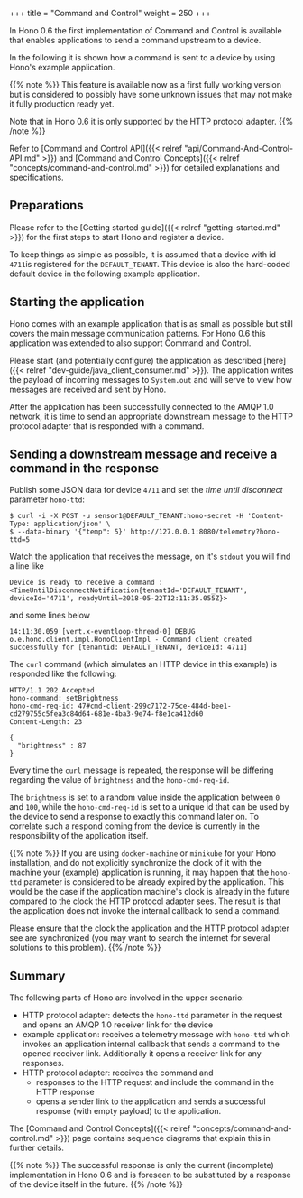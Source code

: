 +++
title = "Command and Control"
weight = 250
+++

In Hono 0.6 the first implementation of Command and Control is available that enables applications to send a command
upstream to a device.

In the following it is shown how a command is sent to a device by using Hono's example application.

<!--more-->


{{% note %}}
This feature is available now as a first fully working version but is considered to possibly have some unknown issues that may not make it
fully production ready yet.

Note that in Hono 0.6 it is only supported by the HTTP protocol adapter.
{{% /note %}}

Refer to [Command and Control API]({{< relref "api/Command-And-Control-API.md" >}}) and [Command and Control Concepts]({{< relref "concepts/command-and-control.md" >}}) for detailed explanations and specifications.

## Preparations

Please refer to the [Getting started guide]({{< relref "getting-started.md" >}}) for the first steps to start Hono and 
register a device.

To keep things as simple as possible, it is assumed that a device with id `4711`is registered for the `DEFAULT_TENANT`.
This device is also the hard-coded default device in the following example application. 

## Starting the application

Hono comes with an example application that is as small as possible but still covers the main message communication patterns.
For Hono 0.6 this application was extended to also support Command and Control.

Please start (and potentially configure) the application as described [here]({{< relref "dev-guide/java_client_consumer.md" >}}).
The application writes the payload of incoming messages to `System.out` and will serve to view how messages are received
and sent by Hono. 

After the application has been successfully connected to
the AMQP 1.0 network, it is time to send an appropriate downstream message to the HTTP protocol adapter that is responded 
with a command.  

## Sending a downstream message and receive a command in the response

Publish some JSON data for device `4711` and set the *time until disconnect* parameter `hono-ttd`:

    $ curl -i -X POST -u sensor1@DEFAULT_TENANT:hono-secret -H 'Content-Type: application/json' \
    $ --data-binary '{"temp": 5}' http://127.0.0.1:8080/telemetry?hono-ttd=5

Watch the application that receives the message, on it's `stdout` you will find a line like

    Device is ready to receive a command : <TimeUntilDisconnectNotification{tenantId='DEFAULT_TENANT', deviceId='4711', readyUntil=2018-05-22T12:11:35.055Z}>

and some lines below
    
    14:11:30.059 [vert.x-eventloop-thread-0] DEBUG o.e.hono.client.impl.HonoClientImpl - Command client created successfully for [tenantId: DEFAULT_TENANT, deviceId: 4711]

The `curl` command (which simulates an HTTP device in this example) is responded like the following:

    HTTP/1.1 202 Accepted
    hono-command: setBrightness
    hono-cmd-req-id: 47#cmd-client-299c7172-75ce-484d-bee1-cd279755c5fea3c84d64-681e-4ba3-9e74-f8e1ca412d60
    Content-Length: 23
    
    {
      "brightness" : 87
    }
    
Every time the `curl` message is repeated, the response will be differing regarding the value of `brightness` and the
`hono-cmd-req-id`.

The `brightness` is set to a random value inside the application between `0` and `100`, while the `hono-cmd-req-id` is
set to a unique id that can be used by the device to send a response to exactly this command later on. 
To correlate such a respond coming from the device is currently in the responsibility of the application itself.

{{% note %}}
If you are using `docker-machine` or `minikube` for your Hono installation, and do not explicitly synchronize the clock of it with the
 machine your (example) application is running, it may happen that the `hono-ttd` parameter is considered to be already
 expired by the application. This would be the case if the application machine's clock is already in the future compared 
 to the clock the HTTP protocol adapter sees.
 The result is that the application does not invoke the internal callback to send a command.
 
 Please ensure that the clock the application and the HTTP protocol adapter see are synchronized (you may want to search the
 internet for several solutions to this problem). 
{{% /note %}}

    
## Summary

The following parts of Hono are involved in the upper scenario:

- HTTP protocol adapter: detects the `hono-ttd` parameter in the request and opens an AMQP 1.0 receiver link for the device
- example application: receives a telemetry message with `hono-ttd` which invokes an application internal callback that
  sends a command to the opened receiver link. Additionally it opens a receiver link for any responses.
- HTTP protocol adapter: receives the command and 
  - responses to the HTTP request and include the command in the HTTP response
  - opens a sender link to the application and sends a successful response (with empty payload) to the application.
 
The [Command and Control Concepts]({{< relref "concepts/command-and-control.md" >}}) page contains sequence diagrams that
explain this in further details.
 
{{% note %}}
The successful response is only the current (incomplete) implementation in Hono 0.6 and is foreseen to be substituted by a response of
the device itself in the future.
{{% /note %}}



